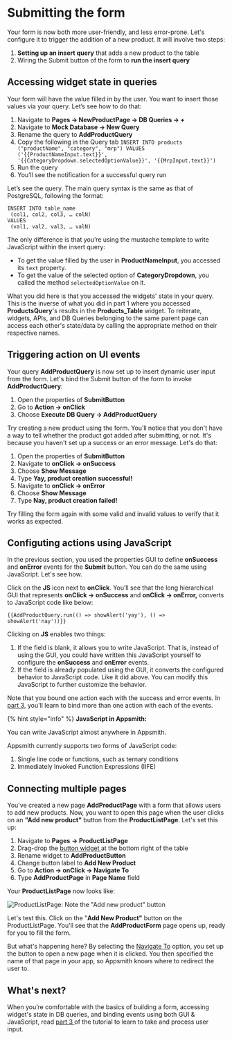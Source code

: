 # Submitting the form

Your form is now both more user-friendly, and less error-prone. Let's configure it to trigger the addition of a new product. It will involve two steps:

1. **Setting up an insert query** that adds a new product to the table
2. Wiring the Submit button of the form to **run the insert query**

## Accessing widget state in queries

Your form will have the value filled in by the user. You want to insert those values via your query. Let’s see how to do that:

1. Navigate to **Pages → NewProductPage → DB Queries → +**
2. Navigate to **Mock Database → New Query**
3. Rename the query to **AddProductQuery**
4. Copy the following in the Query tab  `INSERT INTO products ("productName", "category", "mrp") VALUES ('{{ProductNameInput.text}}', '{{CategoryDropdown.selectedOptionValue}}', '{{MrpInput.text}}')` 
5. Run the query
6. You’ll see the notification for a successful query run

Let’s see the query. The main query syntax is the same as that of PostgreSQL, following the format:

```text
INSERT INTO table_name
 (col1, col2, col3, … colN)
VALUES
 (val1, val2, val3, … valN)
```

The only difference is that you’re using the mustache template to write JavaScript within the insert query:

* To get the value filled by the user in **ProductNameInput**, you accessed its `text` property.
* To get the value of the selected option of **CategoryDropdown**, you called the method `selectedOptionValue` on it.

What you did here is that you accessed the widgets' state in your query. This is the inverse of what you did in part 1 where you accessed **ProductsQuery**'s results in the **Products\_Table** widget. To reiterate, widgets, APIs, and DB Queries belonging to the same parent page can access each other's state/data by calling the appropriate method on their respective names.

## Triggering action on UI events

Your query **AddProductQuery** is now set up to insert dynamic user input from the form. Let's bind the Submit button of the form to invoke **AddProductQuery**:

1. Open the properties of **SubmitButton**
2. Go to **Action → onClick**
3. Choose **Execute DB Query → AddProductQuery**

Try creating a new product using the form. You’ll notice that you don't have a way to tell whether the product got added after submitting, or not. It's because you haven't set up a success or an error message. Let's do that:

1. Open the properties of **SubmitButton**
2. Navigate to **onClick → onSuccess** 
3. Choose **Show Message**
4. Type **Yay, product creation successful!**
5. Navigate to **onClick → onError**
6. Choose **Show Message**
7. Type **Nay, product creation failed!**

Try filling the form again with some valid and invalid values to verify that it works as expected.

## Configuting actions using JavaScript

In the previous section, you used the properties GUI to define **onSuccess** and **onError** events for the **Submit** button. You can do the same using JavaScript. Let's see how.

Click on the **JS** icon next to **onClick**. You’ll see that the long hierarchical GUI that represents **onClick → onSuccess** and **onClick → onError,** converts to JavaScript code like below:

```text
{{AddProductQuery.run(() => showAlert('yay'), () => showAlert('nay'))}}
```

Clicking on **JS** enables two things:

1. If the field is blank, it allows you to write JavaScript. That is, instead of using the GUI, you could have written this JavaScript yourself to configure the **onSuccess** and **onError** events.
2. If the field is already populated using the GUI, it converts the configured behavior to JavaScript code. Like it did above. You can modify this JavaScript to further customize the behavior. 

Note that you bound one action each with the success and error events. In [part 3](https://app.gitbook.com/@appsmith/s/appsmith/~/drafts/-MNo2nMKgdMWZ9VCFlcr/v/v1.3/tutorial/part-3-widget-interaction/running-multiple-actions-on-submit), you'll learn to bind more than one action with each of the events. 

{% hint style="info" %}
**JavaScript in Appsmith:**

You can write JavaScript almost anywhere in Appsmith.

Appsmith currently supports two forms of JavaScript code:

1. Single line code or functions, such as ternary conditions
2. Immediately Invoked Function Expressions \(IIFE\)


## Connecting multiple pages

You've created a new page **AddProductPage** with a form that allows users to add new products. Now, you want to open this page when the user clicks on an **"Add new product"** button from the **ProductListPage**. Let's set this up:

1. Navigate to **Pages** **→ ProductListPage**
2. Drag-drop the [button widget ](https://docs.appsmith.com/widget-reference/button)at the bottom right of the table
3. Rename widget to **AddProductButton**
4. Change button label to **Add New Product**
5. Go to **Action → onClick → Navigate To** 
6. Type **AddProductPage** in **Page Name** field

Your **ProductListPage** now looks like: 

![ProductListPage: Note the &quot;Add new product&quot; button](../../../.gitbook/assets/image%20%283%29.png)

Let's test this. Click on the "**Add New Product"** button on the ProductListPage. You'll see that the **AddProductForm** page opens up, ready for you to fill the form. 

But what's happening here? By selecting the [Navigate To](https://docs.appsmith.com/function-reference/navigateto) option, you set up the button to open a new page when it is clicked. You then specified the name of that page in your app, so Appsmith knows where to redirect the user to. 

## What's next?

When you’re comfortable with the basics of building a form, accessing widget's state in DB queries, and binding events using both GUI & JavaScript, read [part 3 ](https://app.gitbook.com/@appsmith/s/appsmith/~/drafts/-MNXsPmxVacsRbqB7S_f/v/v1.3/tutorial/part-2-creating-a-basic-form)of the tutorial to learn to take and process user input.

